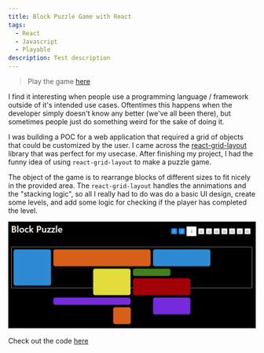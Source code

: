 ```yaml
---
title: Block Puzzle Game with React
tags:
  - React
  - Javascript
  - Playable
description: Test description
---
```


> Play the game [here](https://dbusteed.github.io/block-puzzle/)

I find it interesting when people use a programming language / framework outside of it's intended use cases. Oftentimes this happens when the developer simply doesn't know any better (we've all been there), but sometimes people just do something weird for the sake of doing it.

I was building a POC for a web application that required a grid of objects that could be customized by the user. I came across the [react-grid-layout](https://github.com/react-grid-layout/react-grid-layout) library that was perfect for my usecase. After finishing my project, I had the funny idea of using `react-grid-layout` to make a puzzle game.

The object of the game is to rearrange blocks of different sizes to fit nicely in the provided area. The `react-grid-layout` handles the annimations and the "stacking logic", so all I really had to do was do a basic UI design, create some levels, and add some logic for checking if the player has completed the level.

![block_puzzle.png](/assets/images/block_puzzle.png)

Check out the code [here](https://github.com/dbusteed/block-puzzle)
